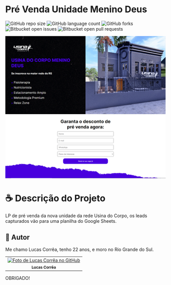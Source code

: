 # Pré Venda Unidade Menino Deus

![GitHub repo size](https://img.shields.io/github/repo-size/correa0105/PreVenda-UsinaDoCorpo?style=for-the-badge)
![GitHub language count](https://img.shields.io/github/languages/count/correa0105/PreVenda-UsinaDoCorpo?style=for-the-badge)
![GitHub forks](https://img.shields.io/github/forks/correa0105/PreVenda-UsinaDoCorpo?style=for-the-badge)
![Bitbucket open issues](https://img.shields.io/bitbucket/issues/correa0105/PreVenda-UsinaDoCorpo?style=for-the-badge)
![Bitbucket open pull requests](https://img.shields.io/bitbucket/pr-raw/correa0105/PreVenda-UsinaDoCorpo?style=for-the-badge)

<img src="./assets/img/exemplo.png" alt="Exemplo do Projeto">
<img src="./assets/img/exemplo1.png" alt="Exemplo do Projeto">

# ☕ Descrição do Projeto

LP de pré venda da nova unidade da rede Usina do Corpo, os leads capturados vão para uma planilha do Google Sheets.

## 🤝 Autor

Me chamo Lucas Corrêa, tenho 22 anos, e moro no Rio Grande do Sul.

<table>
  <tr>
    <td align="center">
      <a href="https://www.linkedin.com/in/correalucas0105/">
        <img src="https://media-exp1.licdn.com/dms/image/D4D03AQF6Kk2H3CSK4A/profile-displayphoto-shrink_800_800/0/1665624302558?e=1672272000&v=beta&t=qfdvWm1UzG_nsfApMUA0pC0EHtd9Z5QnsX6oQ_TZt7g" width="100px;" alt="Foto de Lucas Corrêa no GitHub"/><br>
        <sub>
            <b>Lucas Corrêa</b>
        </sub>
      </a>
    </td>
</table>

OBRIGADO!
